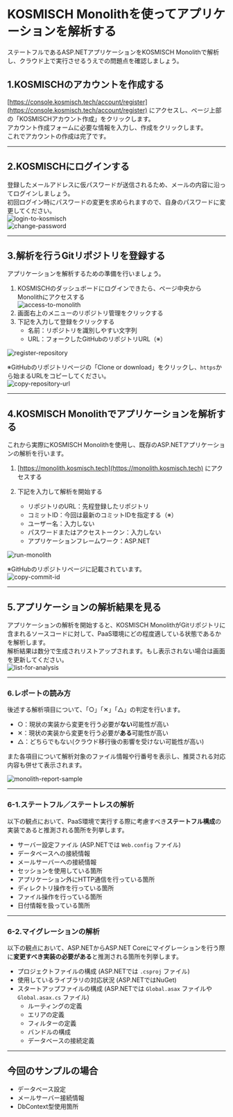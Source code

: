 # KOSMISCH Monolithを使ってアプリケーションを解析する
ステートフルであるASP.NETアプリケーションをKOSMISCH Monolithで解析し、クラウド上で実行させるうえでの問題点を確認しましょう。  

## 1.KOSMISCHのアカウントを作成する
[https://console.kosmisch.tech/account/register](https://console.kosmisch.tech/account/register) にアクセスし、ページ上部の「KOSMISCHアカウント作成」をクリックします。  
アカウント作成フォームに必要な情報を入力し、作成をクリックします。  
これでアカウントの作成は完了です。

---

## 2.KOSMISCHにログインする
登録したメールアドレスに仮パスワードが送信されるため、メールの内容に沿ってログインしましょう。  
初回ログイン時にパスワードの変更を求められますので、自身のパスワードに変更してください。  
![login-to-kosmisch](./img/login-to-kosmisch.png)  
![change-password](./img/change-password.png)

---

## 3.解析を行うGitリポジトリを登録する
アプリケーションを解析するための準備を行いましょう。

1. KOSMISCHのダッシュボードにログインできたら、ページ中央からMonolithにアクセスする  
![access-to-monolith](./img/access-to-monolith.png)
1. 画面右上のメニューのリポジトリ管理をクリックする
1. 下記を入力して登録をクリックする
    - 名前：リポジトリを識別しやすい文字列
    - URL：フォークしたGitHubのリポジトリURL（※）

![register-repository](./img/register-repository.png)

※GitHubのリポジトリページの「Clone or download」をクリックし、`https`から始まるURLをコピーしてください。  
![copy-repository-url](./img/copy-repository-url.png)

---

## 4.KOSMISCH Monolithでアプリケーションを解析する
これから実際にKOSMISCH Monolithを使用し、既存のASP.NETアプリケーションの解析を行います。

1. [https://monolith.kosmisch.tech](https://monolith.kosmisch.tech) にアクセスする

1. 下記を入力して解析を開始する
    - リポジトリのURL：先程登録したリポジトリ
    - コミットID：今回は最新のコミットIDを指定する（※）
    - ユーザー名：入力しない
    - パスワードまたはアクセストークン：入力しない
    - アプリケーションフレームワーク：ASP.NET

![run-monolith](./img/run-monolith.png)

※GitHubのリポジトリページに記載されています。  
![copy-commit-id](./img/copy-commit-id.png)

---

## 5.アプリケーションの解析結果を見る
アプリケーションの解析を開始すると、KOSMISCH MonolithがGitリポジトリに含まれるソースコードに対して、PaaS環境にどの程度適している状態であるかを解析します。  
解析結果は数分で生成されリストアップされます。もし表示されない場合は画面を更新してください。  
![list-for-analysis](./img/list-for-analysis.png)

---

### 6.レポートの読み方
後述する解析項目について、「○」「✕」「△」の判定を行います。  
- ○：現状の実装から変更を行う必要が**ない**可能性が高い  
- ✕：現状の実装から変更を行う必要が**ある**可能性が高い  
- △：どちらでもない(クラウド移行後の影響を受けない可能性が高い)

また各項目について解析対象のファイル情報や行番号を表示し、推奨される対応内容も併せて表示されます。

![monolith-report-sample](./img/monolith-report-sample.png)

---

### 6-1.ステートフル／ステートレスの解析
以下の観点において、PaaS環境で実行する際に考慮すべき**ステートフル構成**の実装であると推測される箇所を列挙します。

- サーバー設定ファイル (ASP.NETでは `Web.config` ファイル)
- データベースへの接続情報
- メールサーバーへの接続情報
- セッションを使用している箇所
- アプリケーション外にHTTP通信を行っている箇所
- ディレクトリ操作を行っている箇所
- ファイル操作を行っている箇所
- 日付情報を扱っている箇所

---

### 6-2.マイグレーションの解析
以下の観点において、ASP.NETからASP.NET Coreにマイグレーションを行う際に**変更すべき実装の必要がある**と推測される箇所を列挙します。

- プロジェクトファイルの構成 (ASP.NETでは `.csproj` ファイル)
- 使用しているライブラリの対応状況 (ASP.NETではNuGet)
- スタートアップファイルの構成 (ASP.NETでは `Global.asax` ファイルや `Global.asax.cs` ファイル)
    - ルーティングの定義
    - エリアの定義
    - フィルターの定義
    - バンドルの構成
    - データベースの接続定義

---

## 今回のサンプルの場合

- データベース設定
- メールサーバー接続情報
- DbContext型使用箇所
